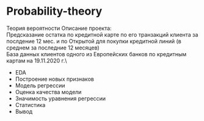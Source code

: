 # Probability-theory
Теория вероятности
Описание проекта:\
Предсказание остатка по кредитной карте по его транзакций клиента за послдение 12 мес. и по Открытой для покупки кредитной линий (в среднем за последние 12 месяцев)\
База данных клиентов одного из Европейских банков по кредитным картам на 19.11.2020 г.\
* EDA
* Построение новых признаков
* Модель регрессии
* Оценка качества модели
* Значимость уравнения регрессии
* Статистика
* Вывод
